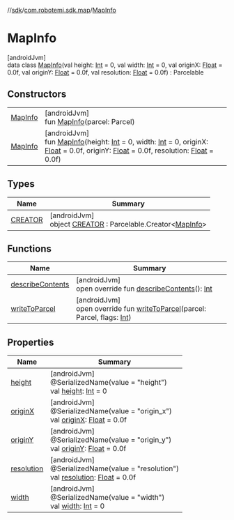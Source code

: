 //[sdk](../../../index.md)/[com.robotemi.sdk.map](../index.md)/[MapInfo](index.md)

# MapInfo

[androidJvm]\
data class [MapInfo](index.md)(val height: [Int](https://kotlinlang.org/api/latest/jvm/stdlib/kotlin/-int/index.html) = 0, val width: [Int](https://kotlinlang.org/api/latest/jvm/stdlib/kotlin/-int/index.html) = 0, val originX: [Float](https://kotlinlang.org/api/latest/jvm/stdlib/kotlin/-float/index.html) = 0.0f, val originY: [Float](https://kotlinlang.org/api/latest/jvm/stdlib/kotlin/-float/index.html) = 0.0f, val resolution: [Float](https://kotlinlang.org/api/latest/jvm/stdlib/kotlin/-float/index.html) = 0.0f) : Parcelable

## Constructors

| | |
|---|---|
| [MapInfo](-map-info.md) | [androidJvm]<br>fun [MapInfo](-map-info.md)(parcel: Parcel) |
| [MapInfo](-map-info.md) | [androidJvm]<br>fun [MapInfo](-map-info.md)(height: [Int](https://kotlinlang.org/api/latest/jvm/stdlib/kotlin/-int/index.html) = 0, width: [Int](https://kotlinlang.org/api/latest/jvm/stdlib/kotlin/-int/index.html) = 0, originX: [Float](https://kotlinlang.org/api/latest/jvm/stdlib/kotlin/-float/index.html) = 0.0f, originY: [Float](https://kotlinlang.org/api/latest/jvm/stdlib/kotlin/-float/index.html) = 0.0f, resolution: [Float](https://kotlinlang.org/api/latest/jvm/stdlib/kotlin/-float/index.html) = 0.0f) |

## Types

| Name | Summary |
|---|---|
| [CREATOR](-c-r-e-a-t-o-r/index.md) | [androidJvm]<br>object [CREATOR](-c-r-e-a-t-o-r/index.md) : Parcelable.Creator&lt;[MapInfo](index.md)&gt; |

## Functions

| Name | Summary |
|---|---|
| [describeContents](describe-contents.md) | [androidJvm]<br>open override fun [describeContents](describe-contents.md)(): [Int](https://kotlinlang.org/api/latest/jvm/stdlib/kotlin/-int/index.html) |
| [writeToParcel](write-to-parcel.md) | [androidJvm]<br>open override fun [writeToParcel](write-to-parcel.md)(parcel: Parcel, flags: [Int](https://kotlinlang.org/api/latest/jvm/stdlib/kotlin/-int/index.html)) |

## Properties

| Name | Summary |
|---|---|
| [height](height.md) | [androidJvm]<br>@SerializedName(value = &quot;height&quot;)<br>val [height](height.md): [Int](https://kotlinlang.org/api/latest/jvm/stdlib/kotlin/-int/index.html) = 0 |
| [originX](origin-x.md) | [androidJvm]<br>@SerializedName(value = &quot;origin_x&quot;)<br>val [originX](origin-x.md): [Float](https://kotlinlang.org/api/latest/jvm/stdlib/kotlin/-float/index.html) = 0.0f |
| [originY](origin-y.md) | [androidJvm]<br>@SerializedName(value = &quot;origin_y&quot;)<br>val [originY](origin-y.md): [Float](https://kotlinlang.org/api/latest/jvm/stdlib/kotlin/-float/index.html) = 0.0f |
| [resolution](resolution.md) | [androidJvm]<br>@SerializedName(value = &quot;resolution&quot;)<br>val [resolution](resolution.md): [Float](https://kotlinlang.org/api/latest/jvm/stdlib/kotlin/-float/index.html) = 0.0f |
| [width](width.md) | [androidJvm]<br>@SerializedName(value = &quot;width&quot;)<br>val [width](width.md): [Int](https://kotlinlang.org/api/latest/jvm/stdlib/kotlin/-int/index.html) = 0 |

